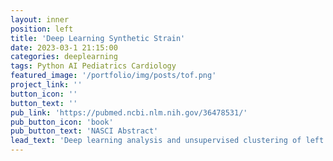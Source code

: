 ```yaml
---
layout: inner
position: left
title: 'Deep Learning Synthetic Strain'
date: 2023-03-1 21:15:00
categories: deeplearning
tags: Python AI Pediatrics Cardiology
featured_image: '/portfolio/img/posts/tof.png'
project_link: ''
button_icon: ''
button_text: ''
pub_link: 'https://pubmed.ncbi.nlm.nih.gov/36478531/'
pub_button_icon: 'book'
pub_button_text: 'NASCI Abstract'
lead_text: 'Deep learning analysis and unsupervised clustering of left ventricular mechanics in tetralogy of Fallot '
---
```

